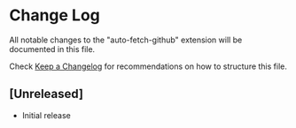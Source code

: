 # Change Log

All notable changes to the "auto-fetch-github" extension will be documented in this file.

Check [Keep a Changelog](http://keepachangelog.com/) for recommendations on how to structure this file.

## [Unreleased]

- Initial release